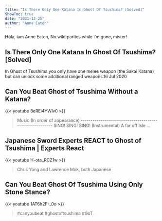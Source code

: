 ```yaml
---
title: "Is There Only One Katana In Ghost Of Tsushima? [Solved]"
ShowToc: true 
date: "2021-12-25"
author: "Anne Eaton" 
---
```


Hola, iam Anne Eaton, No wild parties while I’m gone, mister!
## Is There Only One Katana In Ghost Of Tsushima? [Solved]
In Ghost of Tsushima you only have one melee weapon (the Sakai Katana) but can unlock some additional ranged weapons.16 Jul 2020

## Can You Beat Ghost of Tsushima Without a Katana?
{{< youtube 8eREi4YWlv0 >}}
>Music (In order of appearance) --------------------------------------------------------- SING! SING! SING! (Instrumental) A far off Isle ...

## Japanese Sword Experts REACT to Ghost of Tsushima | Experts React
{{< youtube H-ota_RCZ1w >}}
>Chris Yong and Lawrence Mok, both Japanese 

## Can You Beat Ghost Of Tsushima Using Only Stone Stance?
{{< youtube 1AT6h2F-_0o >}}
>#canyoubeat #ghostoftsushima #GoT.

